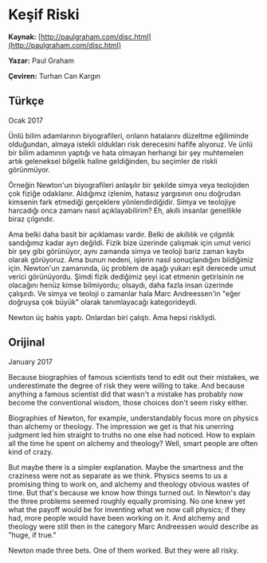 
# Keşif Riski

**Kaynak:** [http://paulgraham.com/disc.html](http://paulgraham.com/disc.html)

**Yazar:** Paul Graham

**Çeviren:** Turhan Can Kargın


## Türkçe

Ocak 2017

Ünlü bilim adamlarının biyografileri, onların hatalarını düzeltme eğiliminde olduğundan, almaya istekli oldukları risk derecesini hafife alıyoruz. Ve ünlü bir bilim adamının yaptığı ve hata olmayan herhangi bir şey muhtemelen artık geleneksel bilgelik haline geldiğinden, bu seçimler de riskli görünmüyor.

Örneğin Newton'un biyografileri anlaşılır bir şekilde simya veya teolojiden çok fiziğe odaklanır. Aldığımız izlenim, hatasız yargısının onu doğrudan kimsenin fark etmediği gerçeklere yönlendirdiğidir. Simya ve teolojiye harcadığı onca zamanı nasıl açıklayabilirim? Eh, akıllı insanlar genellikle biraz çılgındır.

Ama belki daha basit bir açıklaması vardır. Belki de akıllılık ve çılgınlık sandığımız kadar ayrı değildi. Fizik bize üzerinde çalışmak için umut verici bir şey gibi görünüyor, aynı zamanda simya ve teoloji bariz zaman kaybı olarak görüyoruz. Ama bunun nedeni, işlerin nasıl sonuçlandığını bildiğimiz için. Newton'un zamanında, üç problem de aşağı yukarı eşit derecede umut verici görünüyordu. Şimdi fizik dediğimiz şeyi icat etmenin getirisinin ne olacağını henüz kimse bilmiyordu; olsaydı, daha fazla insan üzerinde çalışırdı. Ve simya ve teoloji o zamanlar hala Marc Andreessen'in "eğer doğruysa çok büyük" olarak tanımlayacağı kategorideydi.

Newton üç bahis yaptı. Onlardan biri çalıştı. Ama hepsi riskliydi.



## Orijinal

January 2017

Because biographies of famous scientists tend to edit out their mistakes, we underestimate the degree of risk they were willing to take. And because anything a famous scientist did that wasn't a mistake has probably now become the conventional wisdom, those choices don't seem risky either.

Biographies of Newton, for example, understandably focus more on physics than alchemy or theology. The impression we get is that his unerring judgment led him straight to truths no one else had noticed. How to explain all the time he spent on alchemy and theology? Well, smart people are often kind of crazy.

But maybe there is a simpler explanation. Maybe the smartness and the craziness were not as separate as we think. Physics seems to us a promising thing to work on, and alchemy and theology obvious wastes of time. But that's because we know how things turned out. In Newton's day the three problems seemed roughly equally promising. No one knew yet what the payoff would be for inventing what we now call physics; if they had, more people would have been working on it. And alchemy and theology were still then in the category Marc Andreessen would describe as "huge, if true."

Newton made three bets. One of them worked. But they were all risky.
